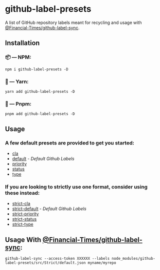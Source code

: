 # github-label-presets

A list of GitHub repository labels meant for recycling and usage with [@Financial-Times/github-label-sync](https://github.com/Financial-Times/github-label-sync).

## Installation

### 📦 — NPM:

```
npm i github-label-presets -D
```

### 🧶 — Yarn:

```
yarn add github-label-presets -D
```

### 📀 — Pnpm:

```
pnpm add github-label-presets -D
```

## Usage

### A few default presets are provided to get you started:

-   [cla](src/cla.json)
-   [default](src/default.json) - _Default Github Labels_
-   [priority](src/priority.json)
-   [status](src/status.json)
-   [type](src/type.json)

### If you are looking to strictly use one format, consider using these instead:

-   [strict-cla](src/Strict/cla.json)
-   [strict-default](src/Strict/default.json) - _Default Github Labels_
-   [strict-priority](src/Strict/priority.json)
-   [strict-status](src/Strict/status.json)
-   [strict-type](src/Strict/type.json)

## Usage With [@Financial-Times/github-label-sync](https://github.com/Financial-Times/github-label-sync):

```
github-label-sync --access-token XXXXXX --labels node_modules/github-label-presets/src/Strict/default.json myname/myrepo
```
